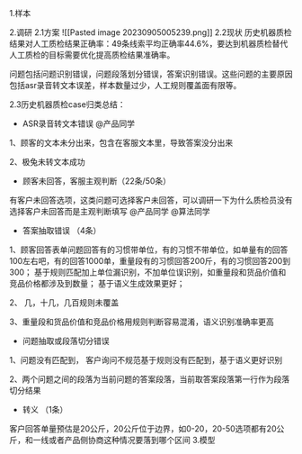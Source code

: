 1.样本

2.调研
2.1方案
	![[Pasted image 20230905005239.png]]
2.2现状
历史机器质检结果对人工质检结果正确率：49条线索平均正确率44.6%，要达到机器质检替代人工质检的目标需要优化提高质检结果准确率。

问题包括问题识别错误，问题段落划分错误，答案识别错误。这些问题的主要原因包括asr录音转文本误差，样本数量过少，人工规则覆盖面有限等。

2.3历史机器质检case归类总结：

- ASR录音转文本错误 @产品同学

1、顾客的文本未分出来，包含在客服文本里，导致答案没分出来

2、极兔未转文本成功

- 顾客未回答，客服主观判断（22条/50条）

有客户未回答选项，这类问题可选择客户未回答，可以调研一下为什么质检员没有选择客户未回答而是主观判断填写 @产品同学 @算法同学

- 答案抽取错误 （4条）

1、顾客回答表单问题回答有的习惯带单位，有的习惯不带单位，如单量有的回答100左右吧，有的回答1000单，重量段有的习惯回答200斤，有的习惯回答200到300； 基于规则匹配加上单位漏识别，不加单位误识别，如重量段和货品价值和竞品价格都涉及到数量； 基于语义生成效果更好；

2、 几，十几，几百规则未覆盖

3、重量段和货品价值和竞品价格用规则判断容易混淆，语义识别准确率更高

- 问题抽取或段落切分错误

1、问题没有匹配到， 客户询问不规范基于规则没有匹配到，基于语义更好识别

2、两个问题之间的段落为当前问题的答案段落，当前取答案段落第一行作为段落切分结果

- 转义 （1条）

客户回答单量预估是20公斤，20公斤位于边界，如0-20，20-50选项都有20公斤，和一线或者产品侧协商这种情况要落到哪个区间
3.模型

